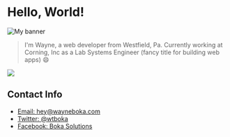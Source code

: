 # Hello, World!

![My banner](https://raw.githubusercontent.com/wboka/brand/master/2019/facebook_cover_photo_1.png?token=AB6APCWTN5QLAW7BPIGGEC27I4LMK)

> I'm Wayne, a web developer from Westfield, Pa. Currently working at Corning, Inc as a Lab Systems Engineer (fancy title for building web apps) :smile:

<img
  align="center"
  src="https://github-readme-stats.vercel.app/api/?username=wboka&theme=calm"
/>

## Contact Info

- [Email: hey@wayneboka.com](mailto:hey@wayneboka.com)
- [Twitter: @wtboka](https://www.twitter.com/wtboka)
- [Facebook: Boka Solutions](https://www.facebook.com/BokaSolutions)

<!--
**wboka/wboka** is a ✨ _special_ ✨ repository because its `README.md` (this file) appears on your GitHub profile.

Here are some ideas to get you started:

- 🔭 I’m currently working on ...
- 🌱 I’m currently learning ...
- 👯 I’m looking to collaborate on ...
- 🤔 I’m looking for help with ...
- 💬 Ask me about ...
- 📫 How to reach me: ...
- 😄 Pronouns: ...
- ⚡ Fun fact: ...
-->
